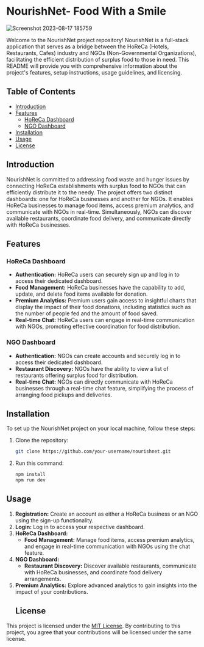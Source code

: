 # NourishNet- Food With a Smile

![Screenshot 2023-08-17 185759](https://github.com/AyushBorage28/NourishNet/assets/99349720/83b134e7-3b61-4447-8497-b3ecea460e8a)

Welcome to the NourishNet project repository! NourishNet is a full-stack application that serves as a bridge between the HoReCa (Hotels, Restaurants, Cafes) industry and NGOs (Non-Governmental Organizations), facilitating the efficient distribution of surplus food to those in need. This README will provide you with comprehensive information about the project's features, setup instructions, usage guidelines, and licensing.

## Table of Contents

- [Introduction](#introduction)
- [Features](#features)
  - [HoReCa Dashboard](#horeca-dashboard)
  - [NGO Dashboard](#ngo-dashboard)
- [Installation](#installation)
- [Usage](#usage)
- [License](#license)

## Introduction

NourishNet is committed to addressing food waste and hunger issues by connecting HoReCa establishments with surplus food to NGOs that can efficiently distribute it to the needy. The project offers two distinct dashboards: one for HoReCa businesses and another for NGOs. It enables HoReCa businesses to manage food items, access premium analytics, and communicate with NGOs in real-time. Simultaneously, NGOs can discover available restaurants, coordinate food delivery, and communicate directly with HoReCa businesses.

## Features

### HoReCa Dashboard

- **Authentication:** HoReCa users can securely sign up and log in to access their dedicated dashboard.
- **Food Management:** HoReCa businesses have the capability to add, update, and delete food items available for donation.
- **Premium Analytics:** Premium users gain access to insightful charts that display the impact of their food donations, including statistics such as the number of people fed and the amount of food saved.
- **Real-time Chat:** HoReCa users can engage in real-time communication with NGOs, promoting effective coordination for food distribution.

### NGO Dashboard

- **Authentication:** NGOs can create accounts and securely log in to access their dedicated dashboard.
- **Restaurant Discovery:** NGOs have the ability to view a list of restaurants offering surplus food for distribution.
- **Real-time Chat:** NGOs can directly communicate with HoReCa businesses through a real-time chat feature, simplifying the process of arranging food pickups and deliveries.

## Installation

To set up the NourishNet project on your local machine, follow these steps:

1. Clone the repository:

   ```bash
   git clone https://github.com/your-username/nourishnet.git
2. Run this command:
   ```bash
   npm install
   npm run dev
 ## Usage

1. **Registration:** Create an account as either a HoReCa business or an NGO using the sign-up functionality.
2. **Login:** Log in to access your respective dashboard.
3. **HoReCa Dashboard:**
   - **Food Management:** Manage food items, access premium analytics, and engage in real-time communication with NGOs using the chat feature.
4. **NGO Dashboard:**
   - **Restaurant Discovery:** Discover available restaurants, communicate with HoReCa businesses, and coordinate food delivery arrangements.
5. **Premium Analytics:** Explore advanced analytics to gain insights into the impact of your contributions.
   ## License

This project is licensed under the [MIT License](LICENSE). By contributing to this project, you agree that your contributions will be licensed under the same license.
